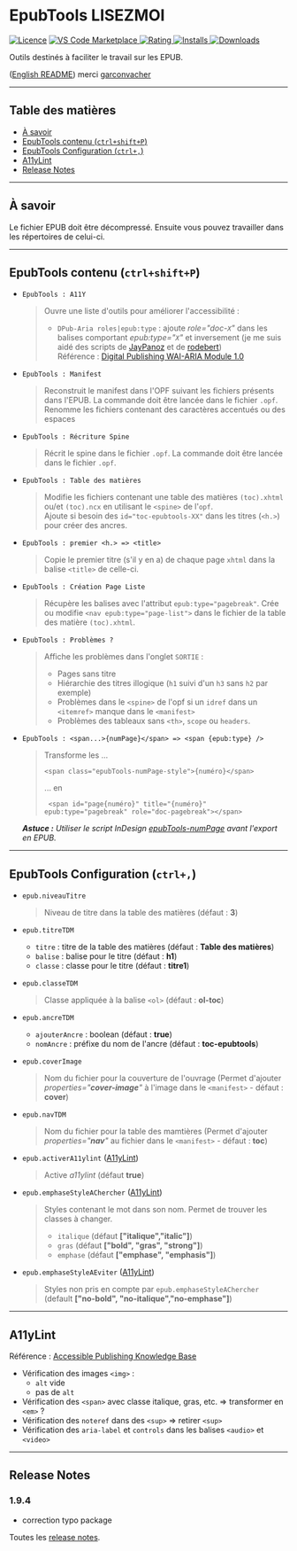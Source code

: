 # EpubTools LISEZMOI <!-- omit in toc -->

[![Licence](https://img.shields.io/github/license/civodulab/epubtools.svg)](https://github.com/civodulab/epubtools)
[![VS Code Marketplace](https://vsmarketplacebadge.apphb.com/version-short/civodulab.epubtools.svg) ![Rating](https://vsmarketplacebadge.apphb.com/rating-short/civodulab.epubtools.svg) ![Installs](https://vsmarketplacebadge.apphb.com/installs/civodulab.epubtools.svg) ![Downloads](https://vsmarketplacebadge.apphb.com/downloads-short/civodulab.epubtools.svg)](https://marketplace.visualstudio.com/items?itemName=civodulab.epubtools)

Outils destinés à faciliter le travail sur les EPUB.

([English README](README.en.md)) merci [garconvacher](https://github.com/garconvacher)

***

## Table des matières <!-- omit in toc -->
- [À savoir](#%C3%A0-savoir)
- [EpubTools contenu (`ctrl+shift+P`) <a id="epubtools-contenu"></a>](#epubtools-contenu-ctrlshiftp-a-id%22epubtools-contenu%22a)
- [EpubTools Configuration (`ctrl+,`) <a id="epubtools-configuration"></a>](#epubtools-configuration-ctrl-a-id%22epubtools-configuration%22a)
- [A11yLint](#a11ylint)
- [Release Notes](#release-notes)

***

## À savoir

Le fichier EPUB doit être décompressé. Ensuite vous pouvez travailler dans les répertoires de celui-ci.

***

## EpubTools contenu (`ctrl+shift+P`) <a id="epubtools-contenu"></a>

- `EpubTools : A11Y`
  > Ouvre une liste d'outils pour améliorer l'accessibilité :
  > - `DPub-Aria roles|epub:type` : ajoute _role="doc-`X`"_ dans les balises comportant _epub:type="`X`"_ et inversement (je me suis aidé des scripts de [JayPanoz](https://gist.github.com/JayPanoz/45896f17a69892de9a121d701c578d1e) et de [rodebert](https://gist.github.com/rodebert/81837a2676cf2c04819a582c3eb49c13))  
  > Référence : [Digital Publishing WAI-ARIA Module 1.0](https://www.w3.org/TR/dpub-aria-1.0/)

- `EpubTools : Manifest`
  > Reconstruit le manifest dans l'OPF suivant les fichiers présents dans l'EPUB. La commande doit être lancée dans le fichier `.opf`.  
  > Renomme les fichiers contenant des caractères accentués ou des espaces

- `EpubTools : Récriture Spine`
  > Récrit le spine dans le fichier `.opf`. La commande doit être lancée dans le fichier `.opf`.  

- `EpubTools : Table des matières`

  > Modifie les fichiers contenant une table des matières `(toc).xhtml` ou/et `(toc).ncx` en utilisant le `<spine>` de l'`opf`.  
  > Ajoute si besoin des `id="toc-epubtools-XX"` dans les titres (`<h.>`) pour créer des ancres.

- `EpubTools : premier <h.> => <title>`

  > Copie le premier titre (s'il y en a) de chaque page `xhtml` dans la balise `<title>` de celle-ci.

- `EpubTools : Création Page Liste`

  >  Récupère les balises avec l'attribut `epub:type="pagebreak"`. Crée ou modifie `<nav epub:type="page-list">` dans le fichier de la table des matière `(toc).xhtml`.

- `EpubTools : Problèmes ?`

  >  Affiche les problèmes dans l'onglet `SORTIE` :
  > - Pages sans titre
  > - Hiérarchie des titres illogique (`h1` suivi d'un `h3` sans `h2` par exemple)
  > - Problèmes dans le `<spine>` de l'opf si un `idref` dans un `<itemref>` manque dans le `<manifest>`
  > - Problèmes des tableaux sans `<th>`, `scope` ou `headers`.

- `EpubTools : <span...>{numPage}</span> => <span {epub:type} />`

  >  Transforme les ...
  > ```xhtml
  > <span class="epubTools-numPage-style">{numéro}</span>
  > ```
  > ... en
  > ```xhtml
  >  <span id="page{numéro}" title="{numéro}" epub:type="pagebreak" role="doc-pagebreak"></span>
  >  ```

  _**Astuce :** Utiliser le script InDesign [epubTools-numPage](https://github.com/civodulab/epubTools-numPage) avant l'export en EPUB._

***

## EpubTools Configuration (`ctrl+,`) <a id="epubtools-configuration"></a>

- `epub.niveauTitre`
  > Niveau de titre dans la table des matières (défaut : **3**)

- `epub.titreTDM`
  - `titre` : titre de la table des matières (défaut : **Table des matières**)
  - `balise` : balise pour le titre (défaut : **h1**)
  - `classe` : classe pour le titre (défaut : **titre1**)

- `epub.classeTDM`
  > Classe appliquée à la balise `<ol>` (défaut : **ol-toc**)

- `epub.ancreTDM`
  - `ajouterAncre` : boolean  (défaut : **true**)
  - `nomAncre` : préfixe du nom de l'ancre (défaut : **toc-epubtools**)

- `epub.coverImage`
  > Nom du fichier pour la couverture de l'ouvrage (Permet d'ajouter  _properties="**cover-image**"_ à l'image dans le `<manifest>` - défaut : **cover**)

- `epub.navTDM`
  > Nom du fichier pour la table des mamtières (Permet d'ajouter  _properties="**nav**"_ au fichier dans le `<manifest>` - défaut : **toc**)

- `epub.activerA11ylint` ([A11yLint](#a11ylint))
  > Active _a11ylint_ (défaut **true**)

- `epub.emphaseStyleAChercher` ([A11yLint](#a11ylint))
  > Styles contenant le mot dans son nom. Permet de trouver les classes à changer.
  > - `italique` (défaut **["italique","italic"]**)
  > - `gras` (défaut **["bold", "gras", "strong"]**)
  > - `emphase` (défaut **["emphase", "emphasis"]**)

- `epub.emphaseStyleAEviter` ([A11yLint](#a11ylint))
  > Styles non pris en compte par `epub.emphaseStyleAChercher` (default **["no-bold", "no-italique","no-emphase"]**)

***

## A11yLint

Référence : [Accessible Publishing Knowledge Base](http://kb.daisy.org/publishing/)

- Vérification des images `<img>` :
  - `alt` vide
  - pas de `alt`
- Vérification des `<span>` avec classe italique, gras, etc. => transformer en `<em>` ?
- Vérification des `noteref` dans des `<sup>` => retirer `<sup>`
- Vérification des `aria-label` et `controls` dans les balises `<audio>` et `<video>`

***

## Release Notes

### 1.9.4 <!-- omit in toc -->

- correction typo package

Toutes les [release notes](CHANGELOG.md).